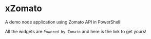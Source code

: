 # xZomato
A demo node application using Zomato API in PowerShell

All the widgets are `Powered by Zomato` and here is the link to get yours! 